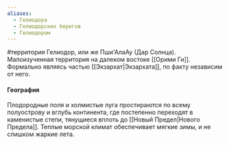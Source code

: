 ```yaml
---
aliases:
  - Гелиодора
  - Гелиодорских берегов
  - Гелиодором
---
```

#территория 
Гелиодор, или же Пши'АлаАу (Дар Солнца). Малоизученная территория на далеком востоке [[Орими Ги]]. Формально являясь частью [[Экзархат|Экзархата]], по факту независим от него.

#### География
Плодородные поля и холмистые луга простираются по всему полуострову и вглубь континента, где постепенно переходят в каменистые степи, тянущиеся вплоть до [[Новый Предел|Нового Предела]]. Теплые морской климат обеспечивает мягкие зимы, и не слишком жаркие лета.